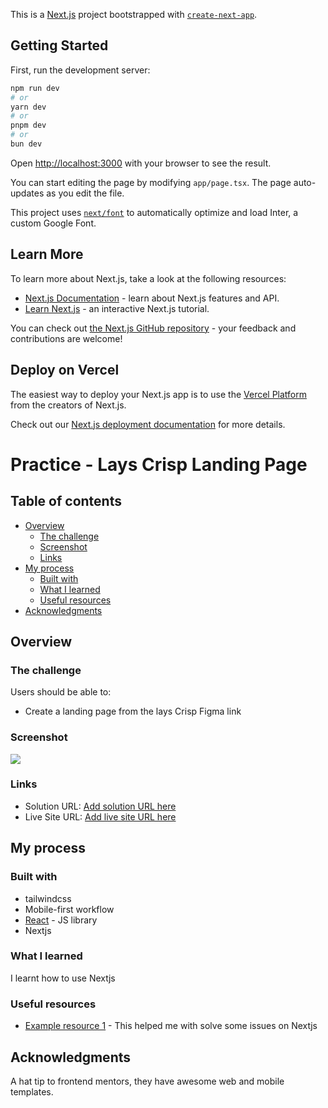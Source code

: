 This is a [Next.js](https://nextjs.org/) project bootstrapped with [`create-next-app`](https://github.com/vercel/next.js/tree/canary/packages/create-next-app).

## Getting Started

First, run the development server:

```bash
npm run dev
# or
yarn dev
# or
pnpm dev
# or
bun dev
```

Open [http://localhost:3000](http://localhost:3000) with your browser to see the result.

You can start editing the page by modifying `app/page.tsx`. The page auto-updates as you edit the file.

This project uses [`next/font`](https://nextjs.org/docs/basic-features/font-optimization) to automatically optimize and load Inter, a custom Google Font.

## Learn More

To learn more about Next.js, take a look at the following resources:

- [Next.js Documentation](https://nextjs.org/docs) - learn about Next.js features and API.
- [Learn Next.js](https://nextjs.org/learn) - an interactive Next.js tutorial.

You can check out [the Next.js GitHub repository](https://github.com/vercel/next.js/) - your feedback and contributions are welcome!

## Deploy on Vercel

The easiest way to deploy your Next.js app is to use the [Vercel Platform](https://vercel.com/new?utm_medium=default-template&filter=next.js&utm_source=create-next-app&utm_campaign=create-next-app-readme) from the creators of Next.js.

Check out our [Next.js deployment documentation](https://nextjs.org/docs/deployment) for more details.

# Practice - Lays Crisp Landing Page

## Table of contents

- [Overview](#overview)
  - [The challenge](#the-challenge)
  - [Screenshot](#screenshot)
  - [Links](#links)
- [My process](#my-process)
  - [Built with](#built-with)
  - [What I learned](#what-i-learned)
  - [Useful resources](#useful-resources)
- [Acknowledgments](#acknowledgments)

## Overview

### The challenge

Users should be able to:

- Create a landing page from the lays Crisp Figma link

### Screenshot

![](./spaceTravel.png)

### Links

- Solution URL: [Add solution URL here](https://github.com/Jasoniyi/space-travel)
- Live Site URL: [Add live site URL here](https://space-travel-one.vercel.app/)

## My process

### Built with

- tailwindcss
- Mobile-first workflow
- [React](https://reactjs.org/) - JS library
- Nextjs

### What I learned

I learnt how to use Nextjs

### Useful resources

- [Example resource 1](https://nextjs.org/docs) - This helped me with solve some issues on Nextjs

## Acknowledgments

A hat tip to frontend mentors, they have awesome web and mobile templates.
